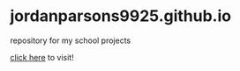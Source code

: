 # jordanparsons9925.github.io
repository for my school projects


[click here](jordanparsons9925.github.io) to visit!
